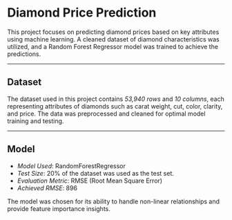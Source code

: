 # Diamond Price Prediction

This project focuses on predicting diamond prices based on key attributes using machine learning. A cleaned dataset of diamond characteristics was utilized, and a Random Forest Regressor model was trained to achieve the predictions.

---

## Dataset

The dataset used in this project contains *53,940 rows* and *10 columns*, each representing attributes of diamonds such as carat weight, cut, color, clarity, and price. The data was preprocessed and cleaned for optimal model training and testing.

---

## Model

- *Model Used*: RandomForestRegressor
- *Test Size*: 20% of the dataset was used as the test set.
- *Evaluation Metric*: RMSE (Root Mean Square Error)
- *Achieved RMSE*: 896

The model was chosen for its ability to handle non-linear relationships and provide feature importance insights.
